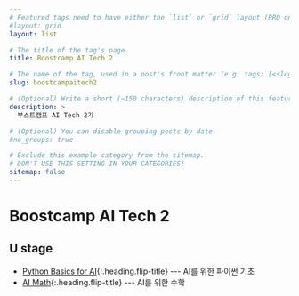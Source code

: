 ```yaml
---
# Featured tags need to have either the `list` or `grid` layout (PRO only).
#layout: grid
layout: list

# The title of the tag's page.
title: Boostcamp AI Tech 2

# The name of the tag, used in a post's front matter (e.g. tags: [<slug>]).
slug: boostcampaitech2

# (Optional) Write a short (~150 characters) description of this featured tag.
description: >
  부스트캠프 AI Tech 2기

# (Optional) You can disable grouping posts by date.
#no_groups: true

# Exclude this example category from the sitemap.
# DON'T USE THIS SETTING IN YOUR CATEGORIES!
sitemap: false
---
```


# Boostcamp AI Tech 2

## U stage

* [Python Basics for AI]{:.heading.flip-title} --- AI를 위한 파이썬 기초
* [AI Math]{:.heading.flip-title} --- AI를 위한 수학

[Python Basics for AI]: /blog/pythonbasicsforai/
[AI Math]: /blog/aimath/